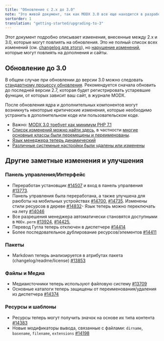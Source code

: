 ```yaml
---
title: "Обновление с 2.x до 3.0"
note: "Это живой документ, так как MODX 3.0 все еще находится в разработке. В настоящее время еще не рекомендуется обновлять сайты до MODX 3.0, Если вы не являетесь разработчиком, который хочет протестировать и подготовить свои дополнения"
sortorder: 1
translation: "getting-started/upgrading-to-3"
---
```


Этот документ подробно описывает изменения, внесенные между 2.x и 3.0, которые могут повлиять на обновления. Это не полный список всех изменений (см. [changelog для этого](https://github.com/modxcms/revolution/blob/3.x/core/docs/changelog.txt)), но [нарушение изменений](getting-started/upgrading-to-3.0/breaking-changes), которые могут повлиять на дополнения и сайты.

## Обновление до 3.0

В общем случае при обновлении до версии 3.0 можно следовать [стандартному процессу обновления](getting-started/maintenance/upgrading). Рекомендуется сначала обновить до последней версии 2.7, которая будет регистрировать устаревшие функции, от которых зависит ваш сайт, в журнале MODX.

После обновления ядра и дополнительных компонентов могут возникнуть некоторые критические изменения, которые необходимо устранить в дополнительном коде или пользовательском коде.

-   Важно: [MODX 3.0 требует как минимум PHP 7.1](getting-started/upgrading-to-3.0/requirements)
-   [Список изменений можно найти здесь](getting-started/upgrading-to-3.0/breaking-changes), в частности [многие основные классы были перемещены и переименованы](getting-started/upgrading-to-3.0/class-names).
-   [Язык менеджера теперь динамический](getting-started/upgrading-to-3.0/manager-language)
-   [Различные системные настройки были удалены или изменены](getting-started/upgrading-to-3.0/system-settings)

## Другие заметные изменения и улучшения

### Панель управления/Интерфейс

-   Переработан установщик [#14507](https://github.com/modxcms/revolution/pull/14507) и вход в панель упралвения [#13773](https://github.com/modxcms/revolution/pull/13773).
-   Панель управления была переработана, а также улучшена для раюботы на мобильных устройствах [#14700](https://github.com/modxcms/revolution/pull/14700), [#14735](https://github.com/modxcms/revolution/pull/14735). Изменены стили ресурсов в дереве [#14832](https://github.com/modxcms/revolution/pull/14832)- Язык теперь можно переключать на лету [#14046](https://github.com/modxcms/revolution/pull/14046)
-   Все разрешения менеджера автоматически становятся доступными в `MODx.perm` [#13924](https://github.com/modxcms/revolution/pull/13924), [#14425](https://github.com/modxcms/revolution/pull/14425),
-   Перевод Гугла теперь отключен в диспетчере [#14414](https://github.com/modxcms/revolution/pull/14414)
-   Более последовательное дублирование ресурсов/элементов [#14411](https://github.com/modxcms/revolution/pull/14411)

### Пакеты

-   Markdown теперь анализируется в атрибутах пакета (changelog/readme/license) [#13853](https://github.com/modxcms/revolution/pull/13853)

### Файлы и Медиа

-   Медиаисточники теперь используют файловую систему [#13709](https://github.com/modxcms/revolution/pull/13709)
-   Основные каталоги теперь защищены от переименования/удаления из диспетчера [#14374](https://github.com/modxcms/revolution/pull/14374)

### Ресурсы и шаблоны

-   Ресурсы теперь могут получить значок на основе их типа контента [#14383](https://github.com/modxcms/revolution/pull/14383)
-   Новые модификаторы вывода, связанные с файлами: `dirname`, `basename`, `filename`, `extensions` [#14198](https://github.com/modxcms/revolution/pull/14198)
